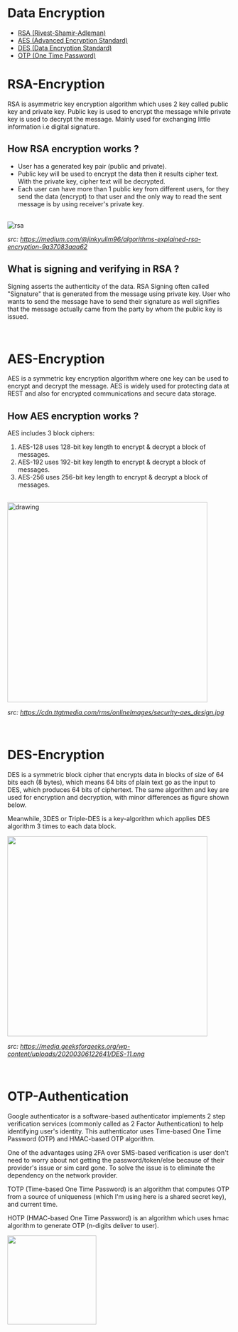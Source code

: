 Data Encryption
================
- [RSA (Rivest-Shamir-Adleman)](#rsa-encryption)
- [AES (Advanced Encryption Standard)](#aes-encryption)
- [DES (Data Encryption Standard)](#des-encryption)
- [OTP (One Time Password)](#otp-authentication)

RSA-Encryption
=====
RSA is asymmetric key encryption algorithm which uses 2 key called public key and private key.
Public key is used to encrypt the message while private key is used to decrypt the message. Mainly used for exchanging little information i.e digital signature.

How RSA encryption works ?
--------------------------
- User has a generated key pair (public and private). <br/>
- Public key will be used to encrypt the data then it results cipher text. With the private key, cipher text will be decrypted.<br/>
- Each user can have more than 1 public key from different users, for they send the data (encrypt) to that user and the only way to read the sent message is by using receiver's private key.
<br/>

<img src="https://miro.medium.com/max/762/1*3jC0DfMU78HVVq2Ci_2eXg.png" alt="rsa">

*src: <https://medium.com/@jinkyulim96/algorithms-explained-rsa-encryption-9a37083aaa62>*
<br/>

What is signing and verifying in RSA ?
--------------------------------------
Signing asserts the authenticity of the data.
RSA Signing often called "Signature" that is generated from the message using private key.
User who wants to send the message have to send their signature as well signifies that the message actually came from the party by whom the public key is issued.

<br/>

AES-Encryption
==============
AES is a symmetric key encryption algorithm where one key can be used to encrypt and decrypt the message.
AES is widely used for protecting data at REST and also for encrypted communications and secure data storage.

How AES encryption works ?
---------------------------

AES includes 3 block ciphers:

1. AES-128 uses 128-bit key length to encrypt & decrypt a block of messages.
2. AES-192 uses 192-bit key length to encrypt & decrypt a block of messages.
3. AES-256 uses 256-bit key length to encrypt & decrypt a block of messages.

<br/>
<img src="https://cdn.ttgtmedia.com/rms/onlineImages/security-aes_design.jpg" alt="drawing" width="450"/>

*src: <https://cdn.ttgtmedia.com/rms/onlineImages/security-aes_design.jpg>*

<br>

DES-Encryption
================
DES is a symmetric block cipher that encrypts data in blocks of size of 64 bits each (8 bytes), which means 64 bits of plain text go as the input to DES, which produces 64 bits of ciphertext. The same algorithm and key are used for encryption and decryption, with minor differences as figure shown below. 

Meanwhile, 3DES  or Triple-DES is a key-algorithm which applies DES algorithm 3 times to each data block.

<img src="https://media.geeksforgeeks.org/wp-content/uploads/20200306122641/DES-11.png" width=450>

*src: <https://media.geeksforgeeks.org/wp-content/uploads/20200306122641/DES-11.png>*

<br>

OTP-Authentication
==============
Google authenticator is a software-based authenticator implements 2 step verification services (commonly called as 2 Factor Authentication) to help identifying user's identity. This authenticator uses Time-based One Time Password (OTP) and HMAC-based OTP algorithm.

One of the advantages using 2FA over SMS-based verification is user don't need to worry about not getting the password/token/else because of their provider's issue or sim card gone.
To solve the issue is to eliminate the dependency on the network provider.

TOTP (Time-based One Time Password) is an algorithm that computes OTP from a source of uniqueness (which I'm using here is a shared secret key), and current time.

HOTP (HMAC-based One Time Password) is an algorithm which uses hmac algorithm to generate OTP (n-digits deliver to user).

<img src="https://user-images.githubusercontent.com/66846357/188294418-63146965-74ca-4f72-bff2-67c93d4d75c6.png" width=200>
